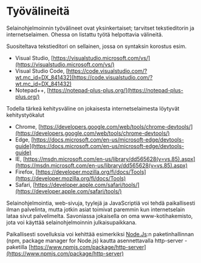 # Työvälineitä

Selainohjelmoinnin työvälineet ovat yksinkertaiset; tarvitset tekstieditorin ja internetselaimen. Ohessa on listattu työtä helpottavia välineitä.

Suositeltava tekstieditori on sellainen, jossa on syntaksin korostus esim.

* Visual Studio, [https://visualstudio.microsoft.com/vs/](https://visualstudio.microsoft.com/vs/)
* Visual Studio Code, [https://code.visualstudio.com/?wt.mc_id=DX_841432](https://code.visualstudio.com/?wt.mc_id=DX_841432)
* Notepad++, [https://notepad-plus-plus.org/](https://notepad-plus-plus.org/)


Todella tärkeä kehitysväline on jokaisesta internetselaimesta löytyvät kehitystyökalut

* Chrome, [https://developers.google.com/web/tools/chrome-devtools/](https://developers.google.com/web/tools/chrome-devtools/)
* Edge, [https://docs.microsoft.com/en-us/microsoft-edge/devtools-guide](https://docs.microsoft.com/en-us/microsoft-edge/devtools-guide)
* IE, [https://msdn.microsoft.com/en-us/library/dd565628(v=vs.85).aspx](https://msdn.microsoft.com/en-us/library/dd565628(v=vs.85).aspx)
* Firefox, [https://developer.mozilla.org/fi/docs/Tools](https://developer.mozilla.org/fi/docs/Tools)
* Safari, [https://developer.apple.com/safari/tools/](https://developer.apple.com/safari/tools/)


Selainohjelmointia, web-sivuja, tyylejä ja JavaScriptiä voi tehdä paikallisesti ilman palvelinta, mutta jotkin asiat toimivat paremmin kun internetselain lataa sivut palvelimelta.
Savoniassa jokaisella on oma www-kotihakemisto, jota voi käyttää selainohjelmoinnin julkaisupaikkana.

Paikallisesti sovelluksia voi kehittää esimerkiksi [Node.Js](https://nodejs.org/en/):n paketinhallinnan (npm, package manager for Node.js) kautta asennettavalla http-server -paketilla [https://www.npmjs.com/package/http-server](https://www.npmjs.com/package/http-server)
